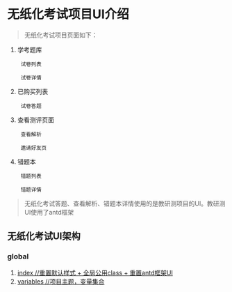 # 无纸化考试项目UI介绍

> 无纸化考试项目页面如下：
 
1. 学考题库

		试卷列表

		试卷详情

2. 已购买列表

		试卷答题

3. 查看测评页面

		查看解析

		邀请好友页

4. 错题本

		错题列表

		错题详情

> 无纸化考试答题、查看解析、错题本详情使用的是教研测项目的UI。教研测UI使用了antd框架


## 无纸化考试UI架构


### global

1. [index  //重置默认样式 + 全局公用class + 重置antd框架UI](index.md)			
2. [variables //项目主题，变量集合](variables.md)
